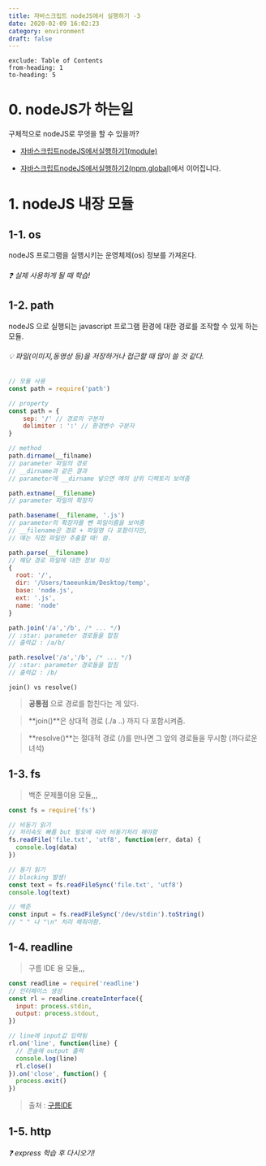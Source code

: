 ```yaml
---
title: 자바스크립트 nodeJS에서 실행하기 -3
date: 2020-02-09 16:02:23
category: environment
draft: false
---
```


```toc
exclude: Table of Contents
from-heading: 1
to-heading: 5
```

# 0. nodeJS가 하는일

구체적으로 nodeJS로 무엇을 할 수 있을까?

- [자바스크립트nodeJS에서실행하기1(module)](https://taeny.dev/environment/env5_%EC%9E%90%EB%B0%94%EC%8A%A4%ED%81%AC%EB%A6%BD%ED%8A%B8%20nodeJS%EC%97%90%EC%84%9C%20%EC%8B%A4%ED%96%89%ED%95%98%EA%B8%B0/)

- [자바스크립트nodeJS에서실행하기2(npm,global)](https://taeny.dev/environment/env6_%EC%9E%90%EB%B0%94%EC%8A%A4%ED%81%AC%EB%A6%BD%ED%8A%B8%20nodeJS%EC%97%90%EC%84%9C%20%EC%8B%A4%ED%96%89%ED%95%98%EA%B8%B02/)에서 이어집니다.

# 1. nodeJS 내장 모듈

## 1-1. os

nodeJS 프로그램을 실행시키는 운영체제(os) 정보를 가져온다.

###### :question: 실제 사용하게 될 때 학습!

## 1-2. path

nodeJS 으로 실행되는 javascript 프로그램 환경에 대한 경로를 조작할 수 있게 하는 모듈.

###### :bulb: 파일(이미지,동영상 등)을 저장하거나 접근할 때 많이 쓸 것 같다.

```javascript
// 모듈 사용
const path = require('path')

// property
const path = {
    sep: '/' // 경로의 구분자
    delimiter : ':' // 환경변수 구분자
}

// method
path.dirname(__filname)
// parameter 파일의 경로
// __dirname과 같은 결과
// parameter에 __dirname 넣으면 얘의 상위 디렉토리 보여줌

path.extname(__filename)
// parameter 파일의 확장자

path.basename(__filename, '.js')
// parameter의 확장자를 뺀 파일이름을 보여줌
// __filename은 경로 + 파일명 다 포함이지만,
// 얘는 직접 파일만 추출할 때! 씀.

path.parse(__filename)
// 해당 경로 파일에 대한 정보 파싱
{
  root: '/',
  dir: '/Users/taeeunkim/Desktop/temp',
  base: 'node.js',
  ext: '.js',
  name: 'node'
}

path.join('/a','/b', /* ... */)
// :star: parameter 경로들을 합침
// 출력값 : /a/b/

path.resolve('/a','/b', /* ... */)
// :star: parameter 경로들을 합침
// 출력값 : /b/
```

`join() vs resolve()`

> **공통점** 으로 경로를 합친다는 게 있다.

> **join()**은 상대적 경로 (./a ..) 까지 다 포함시켜줌.

> **resolve()**는 절대적 경로 (/)를 만나면 그 앞의 경로들을 무시함 (까다로운녀석)

## 1-3. fs

> 백준 문제풀이용 모듈,,,

```javascript
const fs = require('fs')

// 비동기 읽기
// 처리속도 빠름 but 필요에 따라 비동기처리 해야함
fs.readFile('file.txt', 'utf8', function(err, data) {
  console.log(data)
})

// 동기 읽기
// blocking 발생!
const text = fs.readFileSync('file.txt', 'utf8')
console.log(text)

// 백준
const input = fs.readFileSync('/dev/stdin').toString()
// " " 나 "\n" 처리 해줘야함.
```

## 1-4. readline

> 구름 IDE 용 모듈,,,

```javascript
const readline = require('readline')
// 인터페이스 생성
const rl = readline.createInterface({
  input: process.stdin,
  output: process.stdout,
})

// line에 input값 입력됨
rl.on('line', function(line) {
  // 콘솔에 output 출력
  console.log(line)
  rl.close()
}).on('close', function() {
  process.exit()
})
```

> 출처 : [구름IDE](https://www.goorm.io/)

## 1-5. http

###### :question: express 학습 후 다시오기!
